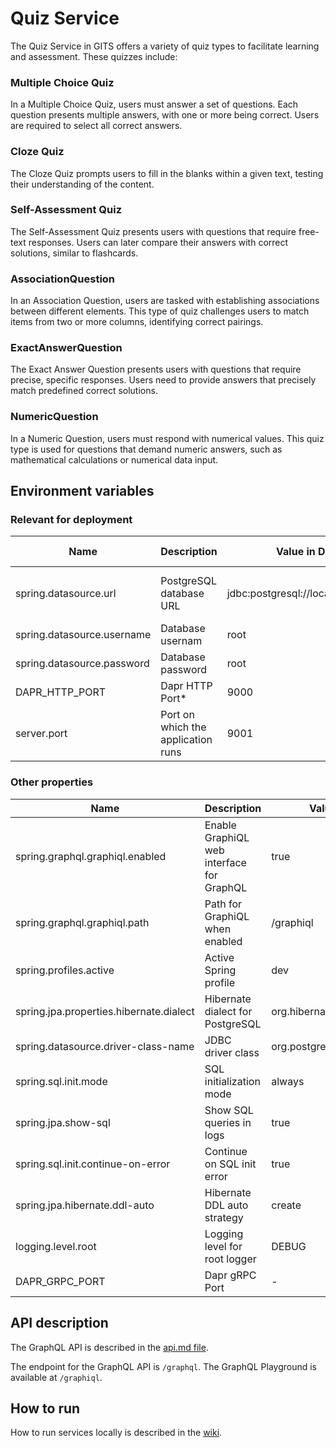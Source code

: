 # Quiz Service



The Quiz Service in GITS offers a variety of quiz types to facilitate learning and assessment. These quizzes include:

### Multiple Choice Quiz

In a Multiple Choice Quiz, users must answer a set of questions. Each question presents multiple answers, with one or more being correct. Users are required to select all correct answers.

### Cloze Quiz

The Cloze Quiz prompts users to fill in the blanks within a given text, testing their understanding of the content.

### Self-Assessment Quiz

The Self-Assessment Quiz presents users with questions that require free-text responses. Users can later compare their answers with correct solutions, similar to flashcards.

### AssociationQuestion

In an Association Question, users are tasked with establishing associations between different elements. This type of quiz challenges users to match items from two or more columns, identifying correct pairings.

### ExactAnswerQuestion

The Exact Answer Question presents users with questions that require precise, specific responses. Users need to provide answers that precisely match predefined correct solutions.

### NumericQuestion

In a Numeric Question, users must respond with numerical values. This quiz type is used for questions that demand numeric answers, such as mathematical calculations or numerical data input.

## Environment variables
### Relevant for deployment
| Name                       | Description                        | Value in Dev Environment                       | Value in Prod Environment                                      |
|----------------------------|------------------------------------|------------------------------------------------|----------------------------------------------------------------|
| spring.datasource.url               | PostgreSQL database URL            | jdbc:postgresql://localhost:9032/quiz_service* | jdbc:postgresql://quiz-service-db-postgresql:5432/quiz-service |
| spring.datasource.username          | Database usernam                   | root                                           | gits                                                           |
| spring.datasource.password          | Database password                  | root                                           | *secret*                                                       |
| DAPR_HTTP_PORT                        | Dapr HTTP Port*                        | 9000                                           | 3500                                                              |
| server.port                           | Port on which the application runs     | 9001                                           | 9001                                                              |
### Other properties

| Name                                  | Description                            | Value in Dev Environment                       | Value in Prod Environment                                         |
|-------------------------------------------|-------------------------------------------|----------------------------------------------------|------------------------------------------------------------------------|
| spring.graphql.graphiql.enabled       | Enable GraphiQL web interface for GraphQL | true                                           | true                                                              |
| spring.graphql.graphiql.path          | Path for GraphiQL when enabled         | /graphiql                                      | /graphiql                                                         |
| spring.profiles.active                | Active Spring profile                  | dev                                            | prod                                                              |
| spring.jpa.properties.hibernate.dialect | Hibernate dialect for PostgreSQL       | org.hibernate.dialect.PostgreSQLDialect**      | org.hibernate.dialect.PostgreSQLDialect                           |
| spring.datasource.driver-class-name   | JDBC driver class                      | org.postgresql.Driver                          | org.postgresql.Driver                                             |
| spring.sql.init.mode                  | SQL initialization mode                | always                                         | always                                                            |
| spring.jpa.show-sql                   | Show SQL queries in logs               | true                                           | true                                                              |
| spring.sql.init.continue-on-error     | Continue on SQL init error             | true                                           | true                                                              |
| spring.jpa.hibernate.ddl-auto         | Hibernate DDL auto strategy            | create                                         | update                                                            |
| logging.level.root                    | Logging level for root logger          | DEBUG                                            | -                                                                 |
| DAPR_GRPC_PORT                        | Dapr gRPC Port                         | -                                              | 50001                                                             |

## API description

The GraphQL API is described in the [api.md file](api.md).

The endpoint for the GraphQL API is `/graphql`. The GraphQL Playground is available at `/graphiql`.

## How to run

How to run services locally is described in
the [wiki](https://gits-enpro.readthedocs.io/en/latest/dev-manuals/backend/get-started.html).

